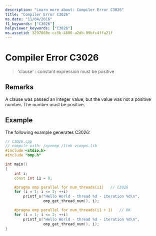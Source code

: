 ```yaml
---
description: "Learn more about: Compiler Error C3026"
title: "Compiler Error C3026"
ms.date: "11/04/2016"
f1_keywords: ["C3026"]
helpviewer_keywords: ["C3026"]
ms.assetid: 3297060e-cc5b-4600-a2db-09bfc4ffa21f
---
```

# Compiler Error C3026

> 'clause' : constant expression must be positive

## Remarks

A clause was passed an integer value, but the value was not a positive number. The number must be positive.

## Example

The following example generates C3026:

```cpp
// C3026.cpp
// compile with: /openmp /link vcomps.lib
#include <stdio.h>
#include "omp.h"

int main()
{
    int i;
    const int i1 = 0;

    #pragma omp parallel for num_threads(i1)   // C3026
    for (i = 1; i <= 2; ++i)
        printf_s("Hello World - thread %d - iteration %d\n",
                 omp_get_thread_num(), i);

    #pragma omp parallel for num_threads(i1 + 1)   // OK
    for (i = 1; i <= 2; ++i)
        printf_s("Hello World - thread %d - iteration %d\n",
                 omp_get_thread_num(), i);
}
```
